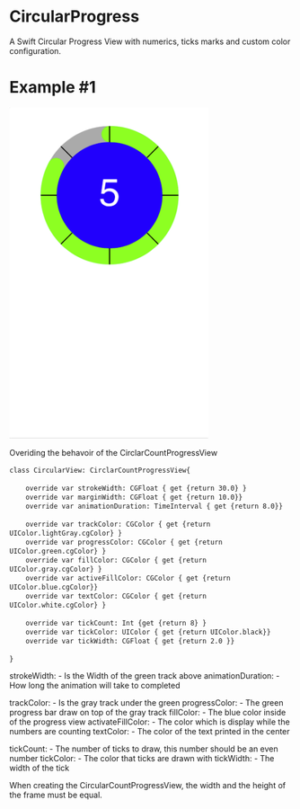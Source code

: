 # CircularProgress
A Swift Circular Progress View with numerics, ticks marks and custom color configuration.

# Example #1

![Example #1](Example-1a.png)

Overiding the behavoir of the CirclarCountProgressView

```
class CircularView: CirclarCountProgressView{
    
    override var strokeWidth: CGFloat { get {return 30.0} }
    override var marginWidth: CGFloat { get {return 10.0}}
    override var animationDuration: TimeInterval { get {return 8.0}}

    override var trackColor: CGColor { get {return UIColor.lightGray.cgColor} }
    override var progressColor: CGColor { get {return UIColor.green.cgColor} }
    override var fillColor: CGColor { get {return UIColor.gray.cgColor} }
    override var activeFillColor: CGColor { get {return UIColor.blue.cgColor}}
    override var textColor: CGColor { get {return UIColor.white.cgColor} }

    override var tickCount: Int {get {return 8} }
    override var tickColor: UIColor { get {return UIColor.black}}
    override var tickWidth: CGFloat { get {return 2.0 }}

}
```

strokeWidth: - Is the Width of the green track above
animationDuration: - How long the animation will take to completed

trackColor: - Is the gray track under the green
progressColor: - The green progress bar draw on top of the gray track
fillColor: - The blue color inside of the progress view
activateFillColor: - The color which is display while the numbers are counting
textColor: - The color of the text printed in the center

tickCount: - The number of ticks to draw, this number should be an even number
tickColor: - The color that ticks are drawn with
tickWidth: - The width of the tick

When creating the CircularCountProgressView, the width and the height of the frame must be equal.


